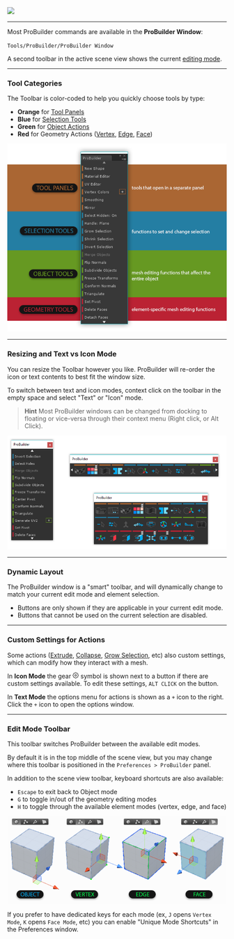 <div class="site"><a href="https://youtu.be/Ta3HkV_qHTc"><img src="../../images/VidLink_GettingStarted_Slim.png"></a></div>

---

Most ProBuilder commands are available in the **ProBuilder Window**:

`Tools/ProBuilder/ProBuilder Window`

A second toolbar in the active scene view shows the current [editing mode](#edit-mode-toolbar).

---

### Tool Categories

The Toolbar is color-coded to help you quickly choose tools by type:

* **Orange** for [Tool Panels](tool-panels)
* **Blue** for [Selection Tools](selection-tools)
* **Green** for [Object Actions](object-actions)
* **Red** for Geometry Actions ([Vertex](vertex), [Edge](edge), [Face](face))

![Toolbar Categories Example](../images/ExampleImage_Toolbar_ColorCategories.png "Toolbar Categories Example")

---

### Resizing and Text vs Icon Mode

You can resize the Toolbar however you like. ProBuilder will re-order the icon or text contents to best fit the window size.

To switch between text and icon modes, context click on the toolbar in the empty space and select "Text" or "Icon" mode.

> **Hint** Most ProBuilder windows can be changed from docking to floating or vice-versa through their context menu (Right click, or Alt Click).

![Toolbar Resizing Example](../images/Toolbar_ResizingExample.png "Toolbar Resizing Example")

---

### Dynamic Layout

The ProBuilder window is a "smart" toolbar, and will dynamically change to match your current edit mode and element selection.

* Buttons are only shown if they are applicable in your current edit mode.
* Buttons that cannot be used on the current selection are disabled.

---

### Custom Settings for Actions

Some actions ([Extrude](face/#extrude), [Collapse](vertex/#collapse), [Grow Selection](selection-tools/#grow), etc) also custom settings, which can modify how they interact with a mesh.

In **Icon Mode** the gear ![Options Icon](../images/icons/Options.png) symbol is shown next to a button if there are custom settings available. To edit these settings, `ALT CLICK` on the button.

In **Text Mode** the options menu for actions is shown as a `+` icon to the right. Click the `+` icon to open the options window.

---

<a id="edit-mode-toolbar"></a>
### Edit Mode Toolbar

This toolbar switches ProBuilder between the available edit modes.

By default it is in the top middle of the scene view, but you may change where this toolbar is positioned in the `Preferences > ProBuilder` panel.

In addition to the scene view toolbar, keyboard shortcuts are also available:

* `Escape` to exit back to Object mode
* `G` to toggle in/out of the geometry editing modes
* `H` to toggle through the available element modes (vertex, edge, and face)

![Editing Modes Example](../images/ExampleImage_ObjectAndElementEditingModes.png "Editing Modes Example")

If you prefer to have dedicated keys for each mode (ex, `J` opens `Vertex Mode`, `K` opens `Face Mode`, etc) you can enable "Unique Mode Shortcuts" in the Preferences window.
